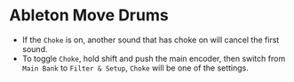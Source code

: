 # Ableton Move Drums

- If the `Choke` is on, another sound that has choke on will cancel the first sound.
- To toggle `Choke`, hold shift and push the main encoder, then switch from `Main Bank` to `Filter & Setup`, `Choke` will be one of the settings.
